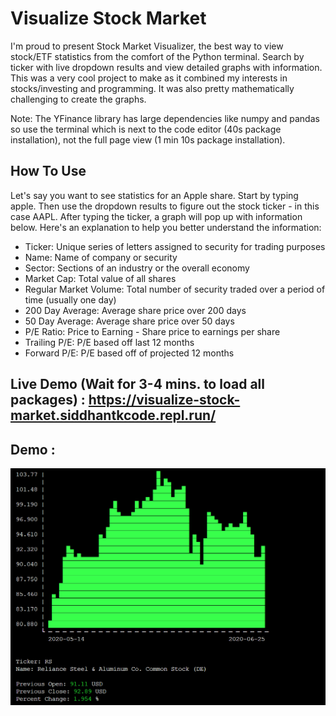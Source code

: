 # Visualize Stock Market

I'm proud to present Stock Market Visualizer, the best way to view stock/ETF statistics from the comfort of the Python terminal. Search by ticker with live dropdown results and view detailed graphs with information. This was a very cool project to make as it combined my interests in stocks/investing and programming. It was also pretty mathematically challenging to create the graphs.

Note: The YFinance library has large dependencies like numpy and pandas so use the terminal which is next to the code editor (40s package installation), not the full page view (1 min 10s package installation).

## How To Use

Let's say you want to see statistics for an Apple share. Start by typing apple. Then use the dropdown results to figure out the stock ticker - in this case AAPL. After typing the ticker, a graph will pop up with information below. Here's an explanation to help you better understand the information:

  * Ticker: Unique series of letters assigned to security for trading purposes
  * Name: Name of company or security
  * Sector: Sections of an industry or the overall economy
  * Market Cap: Total value of all shares
  * Regular Market Volume: Total number of security traded over a period of time (usually one day)
  * 200 Day Average: Average share price over 200 days
  * 50 Day Average: Average share price over 50 days
  * P/E Ratio: Price to Earning - Share price to earnings per share
  * Trailing P/E: P/E based off last 12 months
  * Forward P/E: P/E based off of projected 12 months
  
  ## Live Demo (Wait for 3-4 mins. to load all packages) : https://visualize-stock-market.siddhantkcode.repl.run/
  
  
  
  
  
  ## Demo : 
  
  ![Screenshot](https://github.com/Siddhant-K-code/Visualize-Stock-Market/blob/master/Demo.png)
